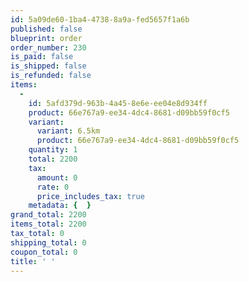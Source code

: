 ```yaml
---
id: 5a09de60-1ba4-4738-8a9a-fed5657f1a6b
published: false
blueprint: order
order_number: 230
is_paid: false
is_shipped: false
is_refunded: false
items:
  -
    id: 5afd379d-963b-4a45-8e6e-ee04e8d934ff
    product: 66e767a9-ee34-4dc4-8681-d09bb59f0cf5
    variant:
      variant: 6.5km
      product: 66e767a9-ee34-4dc4-8681-d09bb59f0cf5
    quantity: 1
    total: 2200
    tax:
      amount: 0
      rate: 0
      price_includes_tax: true
    metadata: {  }
grand_total: 2200
items_total: 2200
tax_total: 0
shipping_total: 0
coupon_total: 0
title: ' '
---
```

